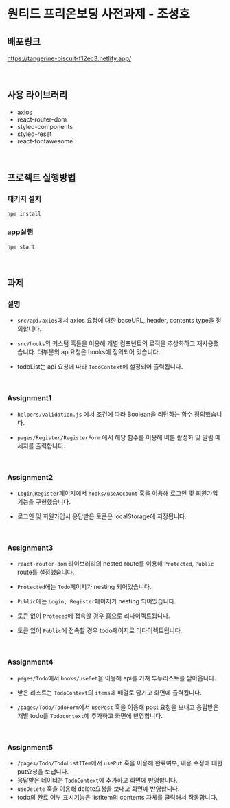 # 원티드 프리온보딩 사전과제 - 조성호

## 배포링크

https://tangerine-biscuit-f12ec3.netlify.app/

<br>

## 사용 라이브러리

- axios
- react-router-dom
- styled-components
- styled-reset
- react-fontawesome

<br>

## 프로젝트 실행방법

### 패키지 설치

```
npm install
```

### app실행

```
npm start
```

<br>

## 과제

### 설명

- `src/api/axios`에서 axios 요청에 대한 baseURL, header, contents type을 정의합니다.
- `src/hooks`의 커스텀 훅들을 이용해 개별 컴포넌트의 로직을 추상화하고 재사용했습니다. 대부분의 api요청은 hooks에 정의되어 있습니다.
- todoList는 api 요청에 따라 `TodoContext`에 설정되어 출력됩니다.

  <br>

### Assignment1

- `helpers/validation.js` 에서 조건에 따라 Boolean을 리턴하는 함수 정의했습니다.

- `pages/Register/RegisterForm` 에서 해당 함수를 이용해 버튼 활성화 및 알림 메세지를 출력합니다.

  <br>

### Assignment2

- `Login`,`Register`페이지에서 `hooks/useAccount` 훅을 이용해 로그인 및 회원가입 기능을 구현했습니다.
- 로그인 및 회원가입시 응답받은 토큰은 localStorage에 저장됩니다.

  <br>

### Assignment3

- `react-router-dom` 라이브러리의 nested route를 이용해 `Protected`, `Public` route를 설정했습니다.
- `Protected`에는 `Todo`페이지가 nesting 되어있습니다.
- `Public`에는 `Login, Register`페이지가 nesting 되어있습니다.
- 토큰 없이 `Proteced`에 접속할 경우 홈으로 리다이렉트됩니다.
- 토큰 있이 `Public`에 접속할 경우 todo페이지로 리다이렉트됩니다.

  <br>

### Assignment4

- `pages/Todo`에서 `hooks/useGet`을 이용해 api를 거쳐 투두리스트를 받아옵니다.
- 받은 리스트는 `TodoContext`의 `items`에 배열로 담기고 화면에 출력됩니다.
- `/pages/Todo/TodoForm`에서 `usePost` 훅을 이용해 post 요청을 보내고 응답받은 개별 todo를 `Todocontext`에 추가하고 화면에 반영합니다.

  <br>

### Assignment5

- `/pages/Todo/TodoListITem`에서 `usePut` 훅을 이용해 완료여부, 내용 수정에 대한 put요청을 보냅니다.
- 응답받은 데이터는 `TodoContext`에 추가하고 화면에 반영합니다.
- `useDelete` 훅을 이용해 delete요청을 보내고 화면에 반영합니다.
- todo의 완료 여부 표시기능은 listItem의 contents 자체를 클릭해서 작동합니다.
